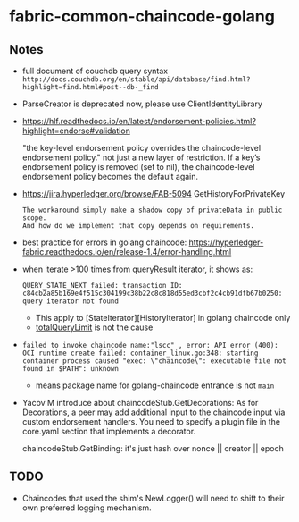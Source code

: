 # fabric-common-chaincode-golang

## Notes

- full document of couchdb query syntax ```http://docs.couchdb.org/en/stable/api/database/find.html?highlight=find.html#post--db-_find```
- ParseCreator is deprecated now, please use ClientIdentityLibrary
- https://hlf.readthedocs.io/en/latest/endorsement-policies.html?highlight=endorse#validation

  "the key-level endorsement policy overrides the chaincode-level endorsement policy." not just a new layer of restriction.
  If a key’s endorsement policy is removed (set to nil), the chaincode-level endorsement policy becomes the default again.
- https://jira.hyperledger.org/browse/FAB-5094 GetHistoryForPrivateKey
  
      The workaround simply make a shadow copy of privateData in public scope. 
      And how do we implement that copy depends on requirements.
- best practice for errors in golang chaincode: https://hyperledger-fabric.readthedocs.io/en/release-1.4/error-handling.html
- when iterate >100 times from queryResult iterator, it shows as:

  ```
  QUERY_STATE_NEXT failed: transaction ID: c84cb2a85b169e4f515c304199c38b22c8c818d55ed3cbf2c4cb91dfb67b0250: query iterator not found
  ```
    - This apply to [StateIterator][HistoryIterator] in golang chaincode only
    - [totalQueryLimit](https://github.com/hyperledger/fabric/blob/release-1.4/sampleconfig/core.yaml) is not the cause
- `failed to invoke chaincode name:"lscc" , error: API error (400): OCI runtime create failed: container_linux.go:348: starting container process caused "exec: \"chaincode\": executable file not found in $PATH": unknown`
    - means package name for golang-chaincode entrance is not `main`
- Yacov M introduce about
    chaincodeStub.GetDecorations: As for Decorations, a peer may add additional input to the chaincode input via custom endorsement handlers.
    You need to specify a plugin file in the core.yaml section that implements a decorator.

    chaincodeStub.GetBinding: it's just hash over nonce || creator || epoch    
## TODO
- Chaincodes that used the shim's NewLogger() will need to shift to their own preferred logging mechanism.

    
